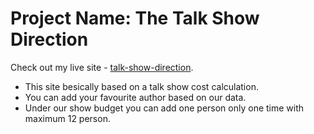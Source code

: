 # Project Name: The Talk Show Direction

Check out my live site - [talk-show-direction](https://talk-show-direction.netlify.app/).

* This site besically based on a talk show cost calculation.
* You can add your favourite author based on our data.
* Under our show budget you can add one person only one time with maximum 12 person.
